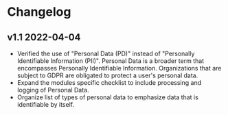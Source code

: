 # Changelog

## v1.1 2022-04-04

- Verified the use of "Personal Data (PD)" instead of "Personally Identifiable Information (PII)". Personal Data is a broader term that encompasses Personally Identifiable Information. Organizations that are subject to GDPR are obligated to protect a user's personal data.
- Expand the modules specific checklist to include processing and logging of Personal Data.
- Organize list of types of personal data to emphasize data that is identifiable by itself.
